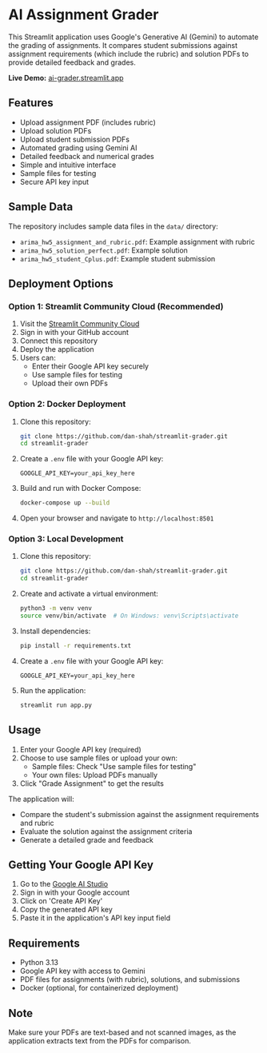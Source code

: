 # AI Assignment Grader

This Streamlit application uses Google's Generative AI (Gemini) to automate the grading of assignments. It compares student submissions against assignment requirements (which include the rubric) and solution PDFs to provide detailed feedback and grades.

**Live Demo:** [ai-grader.streamlit.app](https://ai-grader.streamlit.app)

## Features

- Upload assignment PDF (includes rubric)
- Upload solution PDFs
- Upload student submission PDFs
- Automated grading using Gemini AI
- Detailed feedback and numerical grades
- Simple and intuitive interface
- Sample files for testing
- Secure API key input

## Sample Data

The repository includes sample data files in the `data/` directory:
- `arima_hw5_assignment_and_rubric.pdf`: Example assignment with rubric
- `arima_hw5_solution_perfect.pdf`: Example solution
- `arima_hw5_student_Cplus.pdf`: Example student submission

## Deployment Options

### Option 1: Streamlit Community Cloud (Recommended)

1. Visit the [Streamlit Community Cloud](https://share.streamlit.io/)
2. Sign in with your GitHub account
3. Connect this repository
4. Deploy the application
5. Users can:
   - Enter their Google API key securely
   - Use sample files for testing
   - Upload their own PDFs

### Option 2: Docker Deployment

1. Clone this repository:
   ```bash
   git clone https://github.com/dan-shah/streamlit-grader.git
   cd streamlit-grader
   ```

2. Create a `.env` file with your Google API key:
   ```
   GOOGLE_API_KEY=your_api_key_here
   ```

3. Build and run with Docker Compose:
   ```bash
   docker-compose up --build
   ```

4. Open your browser and navigate to `http://localhost:8501`

### Option 3: Local Development

1. Clone this repository:
   ```bash
   git clone https://github.com/dan-shah/streamlit-grader.git
   cd streamlit-grader
   ```

2. Create and activate a virtual environment:
   ```bash
   python3 -m venv venv
   source venv/bin/activate  # On Windows: venv\Scripts\activate
   ```

3. Install dependencies:
   ```bash
   pip install -r requirements.txt
   ```

4. Create a `.env` file with your Google API key:
   ```
   GOOGLE_API_KEY=your_api_key_here
   ```

5. Run the application:
   ```bash
   streamlit run app.py
   ```

## Usage

1. Enter your Google API key (required)
2. Choose to use sample files or upload your own:
   - Sample files: Check "Use sample files for testing"
   - Your own files: Upload PDFs manually
3. Click "Grade Assignment" to get the results

The application will:
- Compare the student's submission against the assignment requirements and rubric
- Evaluate the solution against the assignment criteria
- Generate a detailed grade and feedback

## Getting Your Google API Key

1. Go to the [Google AI Studio](https://makersuite.google.com/app/apikey)
2. Sign in with your Google account
3. Click on 'Create API Key'
4. Copy the generated API key
5. Paste it in the application's API key input field

## Requirements

- Python 3.13
- Google API key with access to Gemini
- PDF files for assignments (with rubric), solutions, and submissions
- Docker (optional, for containerized deployment)

## Note

Make sure your PDFs are text-based and not scanned images, as the application extracts text from the PDFs for comparison. 
